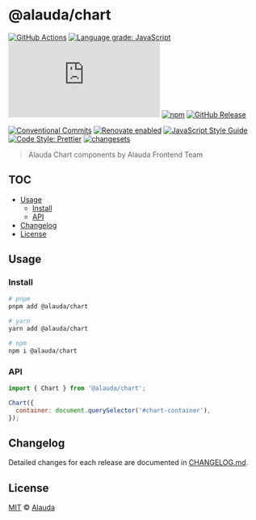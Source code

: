 # @alauda/chart

[![GitHub Actions](https://github.com/alauda/chart/workflows/CI/badge.svg)](https://github.com/alauda/chart/actions/workflows/ci.yml)
[![Language grade: JavaScript](https://img.shields.io/lgtm/grade/javascript/g/alauda/chart.svg?logo=lgtm&logoWidth=18)](https://lgtm.com/projects/g/alauda/chart/context:javascript)
[![type-coverage](https://img.shields.io/badge/dynamic/json.svg?label=type-coverage&prefix=%E2%89%A5&suffix=%&query=$.typeCoverage.atLeast&uri=https%3A%2F%2Fraw.githubusercontent.com%2Falauda%2Falauda-chart%2Fmain%2Fpackage.json)](https://github.com/plantain-00/type-coverage)
[![npm](https://img.shields.io/npm/v/@alauda/chart.svg)](https://www.npmjs.com/package/@alauda/chart)
[![GitHub Release](https://img.shields.io/github/release/alauda/chart)](https://github.com/alauda/chart/releases)

[![Conventional Commits](https://img.shields.io/badge/conventional%20commits-1.0.0-yellow.svg)](https://conventionalcommits.org)
[![Renovate enabled](https://img.shields.io/badge/renovate-enabled-brightgreen.svg)](https://renovatebot.com)
[![JavaScript Style Guide](https://img.shields.io/badge/code_style-standard-brightgreen.svg)](https://standardjs.com)
[![Code Style: Prettier](https://img.shields.io/badge/code_style-prettier-ff69b4.svg)](https://github.com/prettier/prettier)
[![changesets](https://img.shields.io/badge/maintained%20with-changesets-176de3.svg)](https://github.com/atlassian/changesets)

> Alauda Chart components by Alauda Frontend Team

## TOC <!-- omit in toc -->

- [Usage](#usage)
  - [Install](#install)
  - [API](#api)
- [Changelog](#changelog)
- [License](#license)

## Usage

### Install

```sh
# pnpm
pnpm add @alauda/chart

# yarn
yarn add @alauda/chart

# npm
npm i @alauda/chart
```

### API

```js
import { Chart } from '@alauda/chart';

Chart({
  container: document.querySelector('#chart-container'),
});
```

## Changelog

Detailed changes for each release are documented in [CHANGELOG.md](./CHANGELOG.md).

## License

[MIT][] © [Alauda][]

[alauda]: https://www.alauda.cn/
[mit]: http://opensource.org/licenses/MIT
